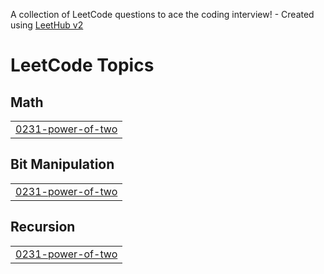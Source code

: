A collection of LeetCode questions to ace the coding interview! - Created using [LeetHub v2](https://github.com/arunbhardwaj/LeetHub-2.0)
<!---LeetCode Topics Start-->
# LeetCode Topics
## Math
|  |
| ------- |
| [0231-power-of-two](https://github.com/Arjun-coder5/Daily-DSA/tree/master/0231-power-of-two) |
## Bit Manipulation
|  |
| ------- |
| [0231-power-of-two](https://github.com/Arjun-coder5/Daily-DSA/tree/master/0231-power-of-two) |
## Recursion
|  |
| ------- |
| [0231-power-of-two](https://github.com/Arjun-coder5/Daily-DSA/tree/master/0231-power-of-two) |
<!---LeetCode Topics End-->